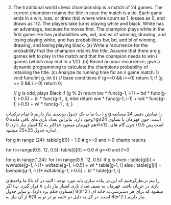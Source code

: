 2. The traditional world chess championship is a match of 24 games. The current champion retains the title in case the match is a tie. Each game ends in a win, loss, or draw (tie) where wins count as 1, losses as 0, and draws as 1/2. The players take turns playing white and black. White has an advantage, because he moves first. 
The champion plays white in the first game. He has probabilities ww, wd, and wl of winning, drawing, and losing playing white, and has probabilities bw, bd, and bl of winning, drawing, and losing playing black.
(a) Write a recurrence for the probability that the champion retains the title. Assume that there are g games left to play in the match and that the champion needs to win i games (which may end in a 1/2).
(b) Based on your recurrence, give a dynamic programming to calculate the champions probability of retaining the title.
(c) Analyze its running time for an n game match.
آ)
void func(int g, int i){
    // base conditions
    if (g>=0 && i<=0) return 1;
    if (g == 0  && i > 0) return 0;
    
    // g is odd, plays Black
    if (g % 2) return bw * func(g-1, i-1) + bd * func(g-1, i-0.5) + bl * func(g-1 , i);
    else return ww * func(g-1, i-1) + wd * func(g-1, i-0.5) + wl * func(g-1 , i);
}

ب) ما به یک جدول دوبعدی نیاز داریم تا تمام ترکیبات i و g را نمایش دهیم. 24 مسابقه وجود دارد، بنابراین تعداد بازی های باقی مانده 0≤g≤24 است. چون قهرمان با تساوی هم قهرمان میشود حداکثر به 12 امتیاز نیاز دارد. 0≤i≤12. چون گام های i 0.5 است پس اندازه جدول 25×25 میشود.


for g in range (24): 
    table[g][0] = 1.0 # g>=0 and i=0 champ retains

for i in range(0.5, 12, 0.5):
    table[i][0] = 0.0 # g==0 and i!=0

for g in range(1,24):
    for i in range(0.5, 12, 0.5):
        if g is even : 
            table[g][i] = ww*table[g-1, i-1]+ wd*table[g-1, i-0.5] + wl * table[g-1, i]
        else :
            table[g][i] = bw*table[g-1, i-1]+ bd*table[g-1, i-0.5] + bl * table[g-1, i] 


البته در کد بالا ما واحدهای i را نیم درنظرگرفتیم که این در پیاده سازی باید مورد توجه قرار گیرد.
پ) اگر n بازی در جریان باشد، قهرمان به نصف تعداد بازی امتیاز نیاز دارد (مساوی حکم برد دارد). و سایز جدول θ(n^2 ) میشود که برای هر دسترسی به خانه ای از آن نیاز به θ(1) است. در کل به دلیل دو حلقه تو در تو به θ(n^2 ) نیاز داریم.
